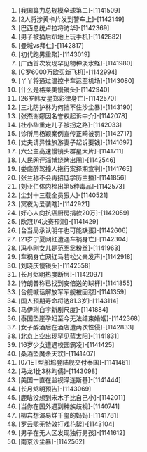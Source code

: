 
1. [我国算力总规模全球第二]-[1141509]
1. [2人将涉黄卡片发到警车上]-[1142149]
1. [巴西总统卢拉将访华]-[1142369]
1. [男子被捅后趴地上玩手机]-[1142882]
1. [曼城vs拜仁]-[1142817]
1. [初代跑男重聚]-[1143019]
1. [广西首次发现罕见物种淡水蛏]-[1141980]
1. [C罗6000万欧买新飞机]-[1142994]
1. [丫丫将通过温控卡车运至机场]-[1143080]
1. [什么是格莱美慢镜头]-[1142940]
1. [26岁韩女星郑彩律身亡]-[1142570]
1. [三北防护林为何挡不住沙尘暴]-[1143190]
1. [张杰谢娜因名誉权起诉中介]-[1142078]
1. [杜小华重走儿子被拐之路]-[1142033]
1. [诊所用杨颖案例宣传正畸被罚]-[1142717]
1. [丈夫请异性旅游妻子起诉要钱]-[1141697]
1. [六公主高速慢镜头群星大片]-[1141711]
1. [人民网评淄博烧烤出圈]-[1142546]
1. [娄底醉驾撞人拖行案择期宣判]-[1141765]
1. [张兰称不会再招低学历主播]-[1141856]
1. [刘亚仁体内检出第5种毒品]-[1142573]
1. [尘封十三载全员狠人]-[1140521]
1. [冥夜为爱装瞎]-[1142921]
1. [好心人向抗癌厨房捐款20万]-[1142059]
1. [欧冠1/4决赛预测]-[1141429]
1. [台当局承认明年也可能缺蛋]-[1142606]
1. [21岁宁夏网红遭遇车祸身亡]-[1142304]
1. [冯小刚女儿是范丞丞粉丝]-[1141963]
1. [车祸身亡网红马若松父亲发声]-[1142918]
1. [刘晓庆慢镜头]-[1142558]
1. [长月烬明热度断层]-[1142097]
1. [特朗普称已找到安倍送的球杆]-[1141855]
1. [台舰喊话解放军军舰被回怼]-[1141359]
1. [国人预期寿命将达81.3岁]-[1143114]
1. [马伊琍白宇新剧尺度]-[1141884]
1. [泰国坠崖孕妇至今无法结束婚姻]-[1142368]
1. [女子醉酒后在酒店遭两次性侵]-[1142833]
1. [北京上空出现罕见蓝太阳]-[1141831]
1. [16岁少女遭遇校园霸凌]-[1141425]
1. [桑酒坠魔杀天欢]-[1141407]
1. [071ET型船坞登陆舰交付泰国]-[1141461]
1. [马龙1比3林昀儒]-[1143098]
1. [美国一直在监视泽连斯基]-[1141444]
1. [长月烬明预告]-[1143069]
1. [鹿晗没想到宋木子比自己小]-[1142011]
1. [当你在国外遇到种族歧视]-[1140741]
1. [柳岩想演易烊千玺的妈妈]-[1141781]
1. [罗云熙无特效打戏花絮]-[1143104]
1. [男子在无人区发现独行男孩]-[1141612]
1. [南京沙尘暴]-[1142562]